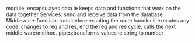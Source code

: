 module: encapsulayes data ie keeps data and functions that work on the data together
Services: send and receive data from the database
Middleware-function: runs before excuting the route handler.it executes any code, changes to req and res, end the req and res cycle, calls the next middle ware/method.
pipes:transforms values ie string to number